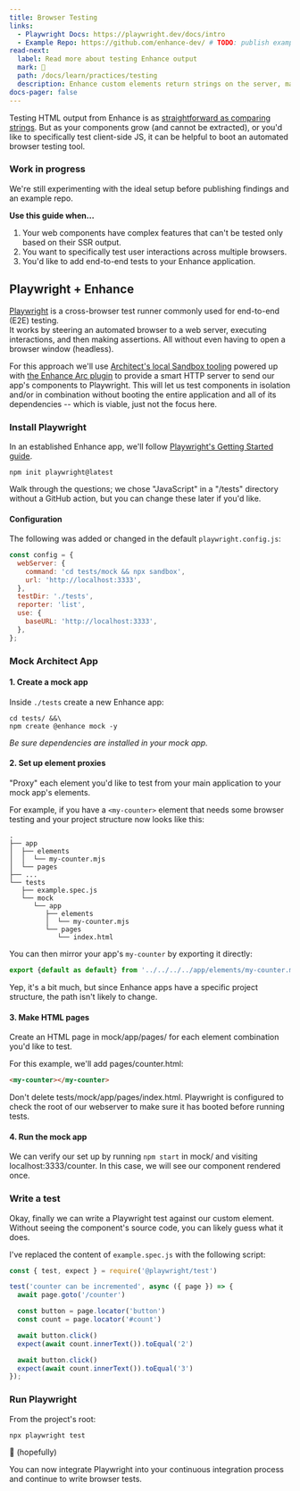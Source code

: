 ```yaml
---
title: Browser Testing
links:
  - Playwright Docs: https://playwright.dev/docs/intro
  - Example Repo: https://github.com/enhance-dev/ # TODO: publish example
read-next:
  label: Read more about testing Enhance output
  mark: 🔬
  path: /docs/learn/practices/testing
  description: Enhance custom elements return strings on the server, making them easy to test for expected output.
docs-pager: false
---
```


Testing HTML output from Enhance is as [straightforward as comparing strings](/docs/learn/practices/testing).
But as your components grow (and cannot be extracted), or you'd like to specifically test client-side JS, it can be helpful to boot an automated browser testing tool.

<doc-callout level="caution" mark="🛠">

### Work in progress

We're still experimenting with the ideal setup before publishing findings and an example repo.

</doc-callout>

**Use this guide when...**

1. Your web components have complex features that can't be tested only based on their SSR output.
1. You want to specifically test user interactions across multiple browsers.
1. You'd like to add end-to-end tests to your Enhance application.

## Playwright + Enhance

[Playwright](https://playwright.dev/) is a cross-browser test runner commonly used for end-to-end (E2E) testing.  
It works by steering an automated browser to a web server, executing interactions, and then making assertions.
All without even having to open a browser window (headless).

For this approach we'll use [Architect's local Sandbox tooling](https://arc.codes/docs/en/reference/cli/sandbox) powered up with [the Enhance Arc plugin](https://github.com/enhance-dev/arc-plugin-enhance) to provide a smart HTTP server to send our app's components to Playwright.
This will let us test components in isolation and/or in combination without booting the entire application and all of its dependencies -- which is viable, just not the focus here.

### Install Playwright

In an established Enhance app, we'll follow [Playwright's Getting Started guide](https://playwright.dev/docs/intro).

```shell
npm init playwright@latest
```

Walk through the questions; we chose "JavaScript" in a "/tests" directory without a GitHub action, but you can change these later if you'd like.

#### Configuration

The following was added or changed in the default `playwright.config.js`:

<doc-code numbered focus="2:10">

```javascript
const config = {
  webServer: {
    command: 'cd tests/mock && npx sandbox',
    url: 'http://localhost:3333',
  },
  testDir: './tests',
  reporter: 'list',
  use: {
    baseURL: 'http://localhost:3333',
  },
};
```

</doc-code>

### Mock Architect App

#### 1. Create a mock app

Inside `./tests` create a new Enhance app:

```shell
cd tests/ &&\
npm create @enhance mock -y
```

_Be sure dependencies are installed in your mock app._

#### 2. Set up element proxies

"Proxy" each element you'd like to test from your main application to your mock app's elements.

For example, if you have a `<my-counter>` element that needs some browser testing and your project structure now looks like this:

<doc-code highlight="4,12">

```shell
.
├── app
│  ├── elements
│  │  └── my-counter.mjs
│  └── pages
├── ...
└── tests
   ├── example.spec.js
   └── mock
      └── app
         ├── elements
         │  └── my-counter.mjs
         └── pages
            └── index.html
```

</doc-code>

You can then mirror your app's `my-counter` by exporting it directly:

<doc-code numbered filename="tests/mock/app/elements/my-counter.mjs">

```javascript
export {default as default} from '../../../../app/elements/my-counter.mjs'
```

</doc-code>

Yep, it's a bit much, but since Enhance apps have a specific project structure, the path isn't likely to change.

#### 3. Make HTML pages

Create an HTML page in mock/app/pages/ for each element combination you'd like to test.

For this example, we'll add pages/counter.html:

<doc-code numbered filename="tests/mock/app/pages/counter.html">

```html
<my-counter></my-counter>
```

</doc-code>

<doc-callout level="caution">

Don't delete tests/mock/app/pages/index.html.
Playwright is configured to check the root of our webserver to make sure it has booted before running tests.

</doc-callout>

#### 4. Run the mock app

We can verify our set up by running `npm start` in mock/ and visiting localhost:3333/counter.
In this case, we will see our component rendered once.

### Write a test

Okay, finally we can write a Playwright test against our custom element.
Without seeing the component's source code, you can likely guess what it does.

I've replaced the content of `example.spec.js` with the following script:

<doc-code numbered filename="tests/example.spec.js">

```javascript
const { test, expect } = require('@playwright/test')

test('counter can be incremented', async ({ page }) => {
  await page.goto('/counter')

  const button = page.locator('button')
  const count = page.locator('#count')

  await button.click()
  expect(await count.innerText()).toEqual('2')

  await button.click()
  expect(await count.innerText()).toEqual('3')
});
```

</doc-code>

### Run Playwright

From the project's root:

```shell
npx playwright test
```

🎉 (hopefully)

You can now integrate Playwright into your continuous integration process and continue to write browser tests.
